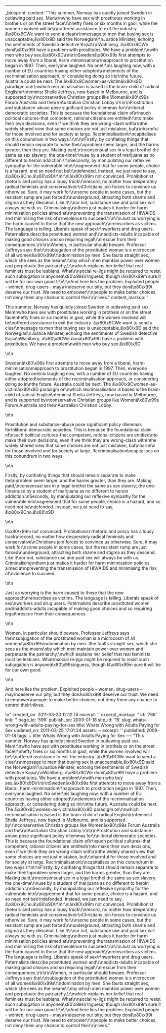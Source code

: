 ---
_blueprint:
  content: "This summer, Norway has quietly joined Sweden in outlawing paid sex. Men\r\nwho
    have sex with prostitutes working in brothels or on the street face\r\nhefty fines
    or six months in gaol, while the women involved will be\r\noffered assistance
    to exit the industry. â\x80\x9CWe want to send a clear\r\nmessage to men that
    buying sex is unacceptable,â\x80\x9D said the Norwegian\r\nJustice Minister, echoing
    the sentiments of Swedish detective Kajsa\r\nWahlberg. â\x80\x9CWe donâ\x80\x99t
    have a problem with prostitutes. We have a problem\r\nwith men who buy sex.â\x80\x9D\r\n\r\nSwedenâ\x80\x99s
    first attempts to move away from a liberal, harm-minimisation\r\napproach to prostitution
    began in 1997. Then, everyone laughed. No one\r\nis laughing now, with a number
    of EU countries having either adopted\r\nelements of the recriminalisation approach,
    or considering doing so in\r\nthe future. Australia could be next. The â\x80\x9Cwomen-as-victimâ\x80\x9D
    paradigm on\r\nwhich recriminalisation is based is the brain-child of radical
    English\r\nfeminist Sheila Jeffreys, now based in Melbourne, and is supported
    by\r\nconservative Christian groups like Womenâ\x80\x99s Forum Australia and the\r\nAustralian
    Christian Lobby.\r\n\r\nProstitution and substance-abuse pose significant policy
    dilemmas for\r\nliberal democratic societies. This is because the foundational
    claim of\r\nsuch political cultures-that competent, rational citizens are entitled\r\nto
    make their own decisions, even if we think they are wrong-clash with\r\nthe widely
    shared view that some choices are not just mistaken, but\r\nharmful for those
    involved and for society at large. Recriminalisation\r\ncapitalises on this conundrum
    in two ways.\r\n\r\nFirstly, by conflating things that should remain separate
    to make the\r\nproblem seem larger, and the harms greater, than they are. Making
    paid,\r\nconsensual sex in a legal brothel the same as sex slavery; the one-time\r\nuse
    by a student of marijuana as no different to heroin addiction.\r\nSecondly, by
    manipulating our reflexive sympathy for the vulnerable into\r\nagreement that
    for some people, choice is a hazard, and so need not be\r\ndefended. Instead,
    we just need to say, â\x80\x9Cno.â\x80\x9D\r\n\r\nIâ\x80\x99m not convinced. Prohibitionist
    rhetoric and policy has a lousy track\r\nrecord, no matter how desperately radical
    feminists and conservative\r\nChristians join forces to convince us otherwise.
    Sure, it may work for\r\nsome people in some cases, but the resistant rump are
    just forced\r\nunderground, attracting both shame and stigma as they descend.
    Like it\r\nor not, substance use and paid sex will always be with us. Criminalising\r\nthem
    just makes it harder for harm minimisation policies aimed at\r\npreventing the
    transmission of HIV/AIDS and minimising the risk of\r\nviolence to succeed.\r\n\r\nJust
    as worrying is the harm caused to those that the new approach\r\nreinscribes as
    victims. The language is telling. Liberals speak of sex\r\nworkers and drug users.
    Paternalists describe prostituted women and\r\naddicts-adults incapable of making
    good choices and so requiring legal\r\nrescue from their consequences.\r\n\r\nWomen,
    in particular should beware. Professor Jeffreys says the\r\nsubjugation of the
    prostituted woman is a microcosm of all womenâ\x80\x99s\r\ndomination by men.
    She faults straight sex, which she sees as the means\r\nby which men maintain
    power over women and perpetuate the patriarchy,\r\nwhich explains her belief that
    real feminists must be lesbians. What\r\nsocial re-jigs might be required to resist
    such subjugation is anyoneâ\x80\x99s\r\nguess, though Iâ\x80\x99m sure it will
    be for our own good.\r\n\r\nAnd here lies the problem. Exploited people - women,
    drug-users - may\r\ndeserve our pity, but they donâ\x80\x99t deserve our trust.
    We need to empower\r\npeople to make better choices, not deny them any chance
    to control their\r\nlives."
  content_markup: "<p>This summer, Norway has quietly joined Sweden in outlawing paid
    sex. Men\nwho have sex with prostitutes working in brothels or on the street face\nhefty
    fines or six months in gaol, while the women involved will be\noffered assistance
    to exit the industry. â\x80\x9CWe want to send a clear\nmessage to men that buying
    sex is unacceptable,â\x80\x9D said the Norwegian\nJustice Minister, echoing the
    sentiments of Swedish detective Kajsa\nWahlberg. â\x80\x9CWe donâ\x80\x99t have
    a problem with prostitutes. We have a problem\nwith men who buy sex.â\x80\x9D</p>\n\n<p>Swedenâ\x80\x99s
    first attempts to move away from a liberal, harm-minimisation\napproach to prostitution
    began in 1997. Then, everyone laughed. No one\nis laughing now, with a number
    of EU countries having either adopted\nelements of the recriminalisation approach,
    or considering doing so in\nthe future. Australia could be next. The â\x80\x9Cwomen-as-victimâ\x80\x9D
    paradigm on\nwhich recriminalisation is based is the brain-child of radical English\nfeminist
    Sheila Jeffreys, now based in Melbourne, and is supported by\nconservative Christian
    groups like Womenâ\x80\x99s Forum Australia and the\nAustralian Christian Lobby.</p>\n\n<p>Prostitution
    and substance-abuse pose significant policy dilemmas for\nliberal democratic societies.
    This is because the foundational claim of\nsuch political cultures-that competent,
    rational citizens are entitled\nto make their own decisions, even if we think
    they are wrong-clash with\nthe widely shared view that some choices are not just
    mistaken, but\nharmful for those involved and for society at large. Recriminalisation\ncapitalises
    on this conundrum in two ways.</p>\n\n<p>Firstly, by conflating things that should
    remain separate to make the\nproblem seem larger, and the harms greater, than
    they are. Making paid,\nconsensual sex in a legal brothel the same as sex slavery;
    the one-time\nuse by a student of marijuana as no different to heroin addiction.\nSecondly,
    by manipulating our reflexive sympathy for the vulnerable into\nagreement that
    for some people, choice is a hazard, and so need not be\ndefended. Instead, we
    just need to say, â\x80\x9Cno.â\x80\x9D</p>\n\n<p>Iâ\x80\x99m not convinced. Prohibitionist
    rhetoric and policy has a lousy track\nrecord, no matter how desperately radical
    feminists and conservative\nChristians join forces to convince us otherwise. Sure,
    it may work for\nsome people in some cases, but the resistant rump are just forced\nunderground,
    attracting both shame and stigma as they descend. Like it\nor not, substance use
    and paid sex will always be with us. Criminalising\nthem just makes it harder
    for harm minimisation policies aimed at\npreventing the transmission of HIV/AIDS
    and minimising the risk of\nviolence to succeed.</p>\n\n<p>Just as worrying is
    the harm caused to those that the new approach\nreinscribes as victims. The language
    is telling. Liberals speak of sex\nworkers and drug users. Paternalists describe
    prostituted women and\naddicts-adults incapable of making good choices and so
    requiring legal\nrescue from their consequences.</p>\n\n<p>Women, in particular
    should beware. Professor Jeffreys says the\nsubjugation of the prostituted woman
    is a microcosm of all womenâ\x80\x99s\ndomination by men. She faults straight
    sex, which she sees as the means\nby which men maintain power over women and perpetuate
    the patriarchy,\nwhich explains her belief that real feminists must be lesbians.
    What\nsocial re-jigs might be required to resist such subjugation is anyoneâ\x80\x99s\nguess,
    though Iâ\x80\x99m sure it will be for our own good.</p>\n\n<p>And here lies the
    problem. Exploited people &ndash; women, drug-users &ndash; may\ndeserve our pity,
    but they donâ\x80\x99t deserve our trust. We need to empower\npeople to make better
    choices, not deny them any chance to control their\nlives.</p>\n"
  created_on: 2011-03-23 12:12:14
  excerpt: ''
  excerpt_markup: ''
  id: '768'
  link: ''
  page_id: '596'
  publish_on: 2009-01-18
  site_id: '15'
  slug: whats-wrong-with-adults-paying-for-sex
  title: Whats Wrong with Adults Paying for Sex
  updated_on: 2011-03-25 17:01:34
assets: ~
excerpt: ''
published: 2009-01-18
tags: ~
title: Whats Wrong with Adults Paying for Sex
--- "This summer, Norway has quietly joined Sweden in outlawing paid sex. Men\r\nwho
  have sex with prostitutes working in brothels or on the street face\r\nhefty fines
  or six months in gaol, while the women involved will be\r\noffered assistance to
  exit the industry. â\x80\x9CWe want to send a clear\r\nmessage to men that buying
  sex is unacceptable,â\x80\x9D said the Norwegian\r\nJustice Minister, echoing the
  sentiments of Swedish detective Kajsa\r\nWahlberg. â\x80\x9CWe donâ\x80\x99t have
  a problem with prostitutes. We have a problem\r\nwith men who buy sex.â\x80\x9D\r\n\r\nSwedenâ\x80\x99s
  first attempts to move away from a liberal, harm-minimisation\r\napproach to prostitution
  began in 1997. Then, everyone laughed. No one\r\nis laughing now, with a number
  of EU countries having either adopted\r\nelements of the recriminalisation approach,
  or considering doing so in\r\nthe future. Australia could be next. The â\x80\x9Cwomen-as-victimâ\x80\x9D
  paradigm on\r\nwhich recriminalisation is based is the brain-child of radical English\r\nfeminist
  Sheila Jeffreys, now based in Melbourne, and is supported by\r\nconservative Christian
  groups like Womenâ\x80\x99s Forum Australia and the\r\nAustralian Christian Lobby.\r\n\r\nProstitution
  and substance-abuse pose significant policy dilemmas for\r\nliberal democratic societies.
  This is because the foundational claim of\r\nsuch political cultures-that competent,
  rational citizens are entitled\r\nto make their own decisions, even if we think
  they are wrong-clash with\r\nthe widely shared view that some choices are not just
  mistaken, but\r\nharmful for those involved and for society at large. Recriminalisation\r\ncapitalises
  on this conundrum in two ways.\r\n\r\nFirstly, by conflating things that should
  remain separate to make the\r\nproblem seem larger, and the harms greater, than
  they are. Making paid,\r\nconsensual sex in a legal brothel the same as sex slavery;
  the one-time\r\nuse by a student of marijuana as no different to heroin addiction.\r\nSecondly,
  by manipulating our reflexive sympathy for the vulnerable into\r\nagreement that
  for some people, choice is a hazard, and so need not be\r\ndefended. Instead, we
  just need to say, â\x80\x9Cno.â\x80\x9D\r\n\r\nIâ\x80\x99m not convinced. Prohibitionist
  rhetoric and policy has a lousy track\r\nrecord, no matter how desperately radical
  feminists and conservative\r\nChristians join forces to convince us otherwise. Sure,
  it may work for\r\nsome people in some cases, but the resistant rump are just forced\r\nunderground,
  attracting both shame and stigma as they descend. Like it\r\nor not, substance use
  and paid sex will always be with us. Criminalising\r\nthem just makes it harder
  for harm minimisation policies aimed at\r\npreventing the transmission of HIV/AIDS
  and minimising the risk of\r\nviolence to succeed.\r\n\r\nJust as worrying is the
  harm caused to those that the new approach\r\nreinscribes as victims. The language
  is telling. Liberals speak of sex\r\nworkers and drug users. Paternalists describe
  prostituted women and\r\naddicts-adults incapable of making good choices and so
  requiring legal\r\nrescue from their consequences.\r\n\r\nWomen, in particular should
  beware. Professor Jeffreys says the\r\nsubjugation of the prostituted woman is a
  microcosm of all womenâ\x80\x99s\r\ndomination by men. She faults straight sex,
  which she sees as the means\r\nby which men maintain power over women and perpetuate
  the patriarchy,\r\nwhich explains her belief that real feminists must be lesbians.
  What\r\nsocial re-jigs might be required to resist such subjugation is anyoneâ\x80\x99s\r\nguess,
  though Iâ\x80\x99m sure it will be for our own good.\r\n\r\nAnd here lies the problem.
  Exploited people - women, drug-users - may\r\ndeserve our pity, but they donâ\x80\x99t
  deserve our trust. We need to empower\r\npeople to make better choices, not deny
  them any chance to control their\r\nlives."
